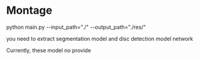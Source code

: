 # Montage
python main.py --input_path="./" --output_path="./res/"

you need to extract segmentation model and disc detection model network

Currently, these model no provide
